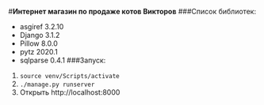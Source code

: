 #**Интернет магазин по продаже котов Викторов**
###Список библиотек:
* asgiref 3.2.10
* Django 3.1.2
* Pillow 8.0.0
* pytz 2020.1
* sqlparse 0.4.1
###Запуск:
1. `source venv/Scripts/activate`
2. `./manage.py runserver`
3. Открыть http://localhost:8000
